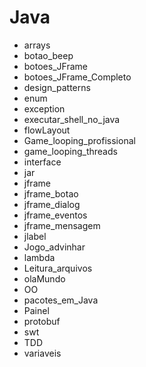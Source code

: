# Java

* arrays
* botao_beep
* botoes_JFrame
* botoes_JFrame_Completo
* design_patterns
* enum
* exception
* executar_shell_no_java
* flowLayout
* Game_looping_profissional
* game_looping_threads
* interface
* jar
* jframe
* jframe_botao
* jframe_dialog
* jframe_eventos
* jframe_mensagem
* jlabel
* Jogo_advinhar
* lambda
* Leitura_arquivos
* olaMundo
* OO
* pacotes_em_Java
* Painel
* protobuf
* swt
* TDD
* variaveis
